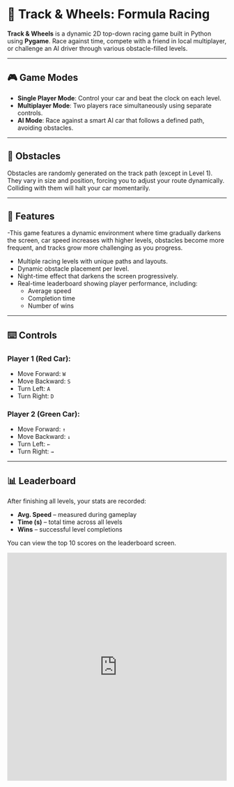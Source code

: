 
# 🏁 Track & Wheels: Formula Racing

**Track & Wheels** is a dynamic 2D top-down racing game built in Python using **Pygame**. Race against time, compete with a friend in local multiplayer, or challenge an AI driver through various obstacle-filled levels.

---

## 🎮 Game Modes

- **Single Player Mode**: Control your car and beat the clock on each level.
- **Multiplayer Mode**: Two players race simultaneously using separate controls.
- **AI Mode**: Race against a smart AI car that follows a defined path, avoiding obstacles.

---

## 🚧 Obstacles

Obstacles are randomly generated on the track path (except in Level 1). They vary in size and position, forcing you to adjust your route dynamically. Colliding with them will halt your car momentarily.

---

## 🧠 Features

-This game features a dynamic environment where time gradually darkens the screen, car speed increases with higher levels, obstacles become more frequent, and tracks grow more challenging as you progress.
- Multiple racing levels with unique paths and layouts.
- Dynamic obstacle placement per level.
- Night-time effect that darkens the screen progressively.
- Real-time leaderboard showing player performance, including:
  - Average speed
  - Completion time
  - Number of wins

---

## ⌨️ Controls

### Player 1 (Red Car):
- Move Forward: `W`
- Move Backward: `S`
- Turn Left: `A`
- Turn Right: `D`

### Player 2 (Green Car):
- Move Forward: `↑`
- Move Backward: `↓`
- Turn Left: `←`
- Turn Right: `→`

---

## 📊 Leaderboard

After finishing all levels, your stats are recorded:
- **Avg. Speed** – measured during gameplay
- **Time (s)** – total time across all levels
- **Wins** – successful level completions

You can view the top 10 scores on the leaderboard screen.


<div style="padding:103.7% 0 0 0;position:relative;"><iframe src="https://player.vimeo.com/video/1120648579?badge=0&amp;autopause=0&amp;player_id=0&amp;app_id=58479" frameborder="0" allow="autoplay; fullscreen; picture-in-picture; clipboard-write; encrypted-media; web-share" referrerpolicy="strict-origin-when-cross-origin" style="position:absolute;top:0;left:0;width:100%;height:100%;" title="Track &amp; Wheels Gameplay"></iframe></div><script src="https://player.vimeo.com/api/player.js"></script>





